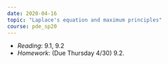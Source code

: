 ```yaml
---
date: 2020-04-16
topic: "Laplace's equation and maximum principles"
course: pde_sp20
---
```


- *Reading*: 9.1, 9.2
- *Homework*: (Due Thursday 4/30) 9.2.

